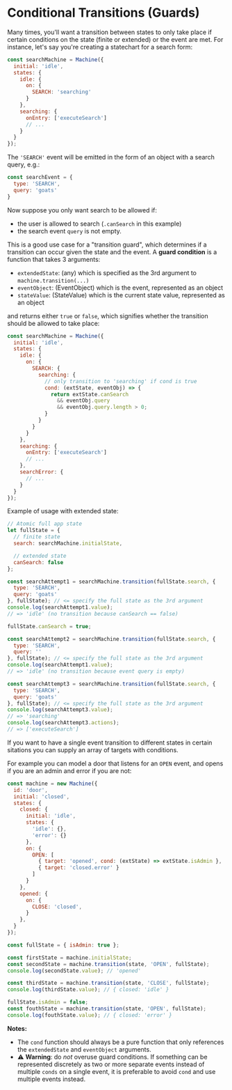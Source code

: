 # Conditional Transitions (Guards)

Many times, you'll want a transition between states to only take place if certain conditions on the state (finite or extended) or the event are met. For instance, let's say you're creating a statechart for a search form:

```js
const searchMachine = Machine({
  initial: 'idle',
  states: {
    idle: {
      on: {
        SEARCH: 'searching'
      }
    },
    searching: {
      onEntry: ['executeSearch']
      // ...
    }
  }
});
```

The `'SEARCH'` event will be emitted in the form of an object with a search query, e.g.:

```js
const searchEvent = {
  type: 'SEARCH',
  query: 'goats'
}
```

Now suppose you only want search to be allowed if:
- the user is allowed to search (`.canSearch` in this example)
- the search event `query` is not empty.

This is a good use case for a "transition guard", which determines if a transition can occur given the state and the event. A **guard condition** is a function that takes 3 arguments:

- `extendedState`: (any) which is specified as the 3rd argument to `machine.transition(...)`
- `eventObject`: (EventObject) which is the event, represented as an object
- `stateValue`: (StateValue) which is the current state value, represented as an object

and returns either `true` or `false`, which signifies whether the transition should be allowed to take place:

```js
const searchMachine = Machine({
  initial: 'idle',
  states: {
    idle: {
      on: {
        SEARCH: {
          searching: {
            // only transition to 'searching' if cond is true
            cond: (extState, eventObj) => {
              return extState.canSearch
                && eventObj.query
                && eventObj.query.length > 0;
            }
          }
        }
      }
    },
    searching: {
      onEntry: ['executeSearch']
      // ...
    },
    searchError: {
      // ...
    }
  }
});
```

Example of usage with extended state:

```js
// Atomic full app state
let fullState = {
  // finite state
  search: searchMachine.initialState,

  // extended state
  canSearch: false
};

const searchAttempt1 = searchMachine.transition(fullState.search, {
  type: 'SEARCH',
  query: 'goats'
}, fullState); // <= specify the full state as the 3rd argument
console.log(searchAttempt1.value);
// => 'idle' (no transition because canSearch == false)

fullState.canSearch = true;

const searchAttempt2 = searchMachine.transition(fullState.search, {
  type: 'SEARCH',
  query: ''
}, fullState); // <= specify the full state as the 3rd argument
console.log(searchAttempt1.value);
// => 'idle' (no transition because event query is empty)

const searchAttempt3 = searchMachine.transition(fullState.search, {
  type: 'SEARCH',
  query: 'goats'
}, fullState); // <= specify the full state as the 3rd argument
console.log(searchAttempt3.value);
// => 'searching'
console.log(searchAttempt3.actions);
// => ['executeSearch']
```

If you want to have a single event transition to different states in certain sitations you can supply an array of targets with conditions.

For example you can model a door that listens for an `OPEN` event, and opens if you are an admin and error if you are not:

```js
const machine = new Machine({
  id: 'door',
  initial: 'closed',
  states: {
    closed: {
      initial: 'idle',
      states: {
        'idle': {},
        'error': {}
      },
      on: {
        OPEN: [
          { target: 'opened', cond: (extState) => extState.isAdmin },
          { target: 'closed.error' }
        ]
      }
    },
    opened: {
      on: {
        CLOSE: 'closed',
      }
    },
  }
});

const fullState = { isAdmin: true };

const firstState = machine.initialState;
const secondState = machine.transition(state, 'OPEN', fullState);
console.log(secondState.value); // 'opened'

const thirdState = machine.transition(state, 'CLOSE', fullState);
console.log(thirdState.value); // { closed: 'idle' }

fullState.isAdmin = false;
const fouthState = machine.transition(state, 'OPEN', fullState);
console.log(fouthState.value); // { closed: 'error' }
```

**Notes:**
- The `cond` function should always be a pure function that only references the `extendedState` and `eventObject` arguments.
- ⚠️ **Warning**: do _not_ overuse guard conditions. If something can be represented discretely as two or more separate events instead of multiple `conds` on a single event, it is preferable to avoid `cond` and use multiple events instead.
